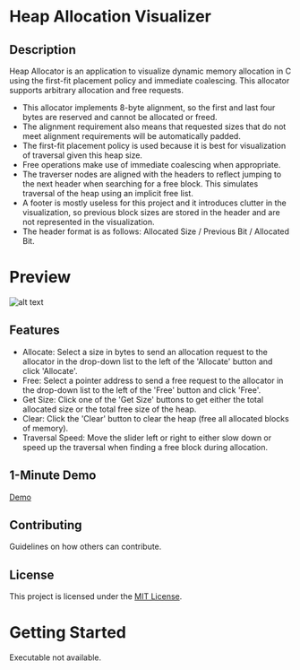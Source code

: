 # Heap Allocation Visualizer

## Description

Heap Allocator is an application to visualize dynamic memory allocation in C using the first-fit placement policy and immediate coalescing. This allocator supports arbitrary allocation and free requests. 

- This allocator implements 8-byte alignment, so the first and last four bytes are reserved and cannot be allocated or freed.
- The alignment requirement also means that requested sizes that do not meet alignment requirements will be automatically padded.
- The first-fit placement policy is used because it is best for visualization of traversal given this heap size.
- Free operations make use of immediate coalescing when appropriate.
- The traverser nodes are aligned with the headers to reflect jumping to the next header when searching for a free block. This simulates traversal of the heap using an implicit free list.
- A footer is mostly useless for this project and it introduces clutter in the visualization, so previous block sizes are stored in the header and are not represented in the visualization. 
- The header format is as follows: Allocated Size / Previous Bit / Allocated Bit.


# Preview
![alt text](https://i.gyazo.com/91bf26a535459b7e022be466b16b7840.png)

## Features

- Allocate: Select a size in bytes to send an allocation request to the allocator in the drop-down list to the left of the 'Allocate' button and click 'Allocate'.
- Free: Select a pointer address to send a free request to the allocator in the drop-down list to the left of the 'Free' button and click 'Free'.
- Get Size: Click one of the 'Get Size' buttons to get either the total allocated size or the total free size of the heap.
- Clear: Click the 'Clear' button to clear the heap (free all allocated blocks of memory).
- Traversal Speed: Move the slider left or right to either slow down or speed up the traversal when finding a free block during allocation.


## 1-Minute Demo 

[Demo](https://www.youtube.com/watch?v=i0wBru4_v_A)

## Contributing

Guidelines on how others can contribute.

## License

This project is licensed under the [MIT License](LICENSE).

# Getting Started
Executable not available.
